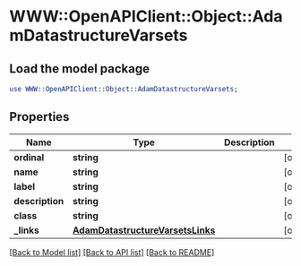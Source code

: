# WWW::OpenAPIClient::Object::AdamDatastructureVarsets

## Load the model package
```perl
use WWW::OpenAPIClient::Object::AdamDatastructureVarsets;
```

## Properties
Name | Type | Description | Notes
------------ | ------------- | ------------- | -------------
**ordinal** | **string** |  | [optional] 
**name** | **string** |  | [optional] 
**label** | **string** |  | [optional] 
**description** | **string** |  | [optional] 
**class** | **string** |  | [optional] 
**_links** | [**AdamDatastructureVarsetsLinks**](AdamDatastructureVarsetsLinks.md) |  | [optional] 

[[Back to Model list]](../README.md#documentation-for-models) [[Back to API list]](../README.md#documentation-for-api-endpoints) [[Back to README]](../README.md)


